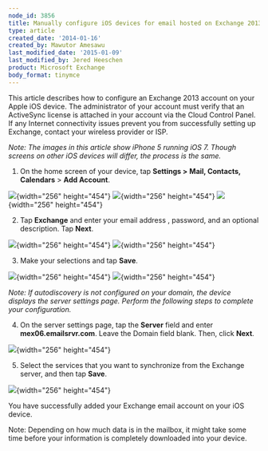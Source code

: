 ```yaml
---
node_id: 3856
title: Manually configure iOS devices for email hosted on Exchange 2013
type: article
created_date: '2014-01-16'
created_by: Mawutor Amesawu
last_modified_date: '2015-01-09'
last_modified_by: Jered Heeschen
product: Microsoft Exchange
body_format: tinymce
---
```


This article describes how to configure an Exchange 2013 account on your
Apple iOS device.  The administrator of your account must verify that an
ActiveSync license is attached in your account via the Cloud Control
Panel.  If any Internet connectivity issues prevent you from
successfully setting up Exchange, contact your wireless provider or
ISP.

*Note:  The images in this article show iPhone 5 running iOS 7.  Though
screens on other iOS devices will differ, the process is the same.*

1. On the home screen of your device, tap **Settings &gt;** **Mail,
Contacts, Calendars** &gt; **Add Account**.

![](https://8026b2e3760e2433679c-fffceaebb8c6ee053c935e8915a3fbe7.ssl.cf2.rackcdn.com/field/image/1.PNG){width="256"
height="454"}
![](https://8026b2e3760e2433679c-fffceaebb8c6ee053c935e8915a3fbe7.ssl.cf2.rackcdn.com/field/image/2.PNG){width="256"
height="454"}
![](https://8026b2e3760e2433679c-fffceaebb8c6ee053c935e8915a3fbe7.ssl.cf2.rackcdn.com/field/image/3.PNG){width="256"
height="454"}

2. Tap **Exchange** and enter your email address , password, and an
optional description. Tap **Next**.

![](https://8026b2e3760e2433679c-fffceaebb8c6ee053c935e8915a3fbe7.ssl.cf2.rackcdn.com/field/image/4.PNG){width="256"
height="454"}
![](https://8026b2e3760e2433679c-fffceaebb8c6ee053c935e8915a3fbe7.ssl.cf2.rackcdn.com/field/image/5.PNG){width="256"
height="454"}

3. Make your selections and tap **Save**.

![](https://8026b2e3760e2433679c-fffceaebb8c6ee053c935e8915a3fbe7.ssl.cf2.rackcdn.com/field/image/6.PNG){width="256"
height="454"}
![](https://8026b2e3760e2433679c-fffceaebb8c6ee053c935e8915a3fbe7.ssl.cf2.rackcdn.com/field/image/7.PNG){width="256"
height="454"}

*Note: If autodiscovery is not configured on your domain, the device
displays the server settings page. Perform the following steps to
complete your configuration.*

4. On the server settings page, tap the **Server** field and enter
**mex06.emailsrvr.com**. Leave the Domain field blank. Then, click
**Next**.

![](https://8026b2e3760e2433679c-fffceaebb8c6ee053c935e8915a3fbe7.ssl.cf2.rackcdn.com/field/image/8.PNG){width="256"
height="454"}

5. Select the services that you want to synchronize from the Exchange
server, and then tap **Save**.

![](https://8026b2e3760e2433679c-fffceaebb8c6ee053c935e8915a3fbe7.ssl.cf2.rackcdn.com/field/image/7.PNG){width="256"
height="454"}

You have successfully added your Exchange email account on your iOS
device.

Note: Depending on how much data is in the mailbox, it might take some
time before your information is completely downloaded into your device.

